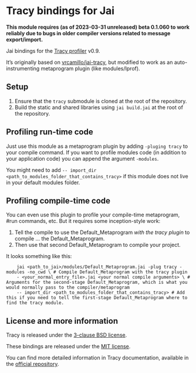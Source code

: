 # Tracy bindings for Jai

**This module requires (as of 2023-03-31 unreleased) beta 0.1.060 to work reliably due to bugs in older compiler versions related to message export/import.**

Jai bindings for the [Tracy profiler](https://github.com/wolfpld/tracy) v0.9.

It’s originally based on [vrcamillo/jai-tracy](https://github.com/vrcamillo/jai-tracy), but modified to work as an auto-instrumenting metaprogram plugin (like modules/Iprof).

## Setup

1. Ensure that the `tracy` submodule is cloned at the root of the repository.
2. Build the static and shared libraries using `jai build.jai` at the root of the repository.

## Profiling run-time code

Just use this module as a metaprogram plugin by adding `-pluging tracy` to your compile command.
If you want to profile modules code (in addition to your application code) you can append the argument `-modules`.

You might need to add `-- import_dir <path_to_modules_folder_that_contains_tracy>` if this module does not live in your default modules folder.

## Profiling compile-time code

You can even use this plugin to profile your compile-time metaprogram, #run commands, etc. But it requires some inception-style work:

1. Tell the compile to use the Default_Metaprogram _with the tracy plugin_ to compile … the Default_Metaprogram.
2. Then use that second Default_Metaprogram to compile your project.

It looks something like this:

```shell
    jai <path_to_jai>/modules/Default_Metaprogram.jai -plug tracy -modules -no_cwd \ # Compile Default_Metaprogram with the tracy plugin
    - <your_normal_entry_file>.jai <your normal compile arguments> \ # Arguments for the second-stage Default_Metaprogram, which is what you would normally pass to the compiler/metaprogram
    -- import_dir <path_to_modules_folder_that_contains_tracy> # Add this if you need to tell the first-stage Default_Metaprogram where to find the tracy module.
```


## License and more information
Tracy is released under the [3-clause BSD license](https://github.com/wolfpld/tracy/blob/master/LICENSE).

These bindings are released under the [MIT license](https://github.com/vrcamillo/jai-tracy/blob/main/LICENSE).

You can find more detailed information in Tracy documentation, available in the [official repository](https://github.com/wolfpld/tracy).
